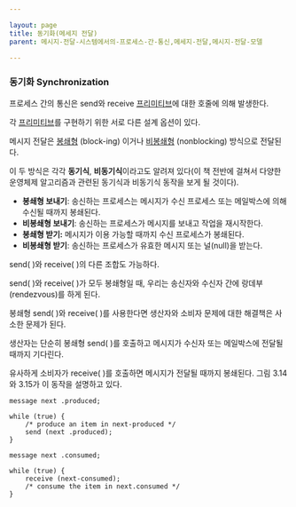 ```yaml
---

layout: page
title: 동기화(메세지 전달)
parent: 메시지-전달-시스템에서의-프로세스-간-통신,메세지-전달,메시지-전달-모델

---
```


### 동기화 Synchronization

프로세스 간의 통신은 send와 receive [프리미티브](프리미티브.md)에 대한 호줄에 의해 발생한다.

각 [프리미티브](프리미티브.md)를 구현하기 위한 서로 다른 설계 옵션이 있다.

메시지 전달은 [봉쇄형](봉쇄형.md) (block-ing) 이거나 [비봉쇄형](비봉쇄형.md) (nonblocking) 방식으로 전달된다.

이 두 방식은 각각 **동기식**, **비동기식**이라고도 알려져 있다(이 책 전반에 걸쳐서 다양한 운영체제 알고리즘과 관련된 동기식과 비동기식 동작을 보게 될 것이다).

- **봉쇄형 보내기**: 송신하는 프로세스는 메시지가 수신 프로세스 또는 메일박스에 의해 수신될 때까지 봉쇄된다.
- **비봉쇄형 보내기**: 송신하는 프로세스가 메시지를 보내고 작업을 재시작한다.
- **봉쇄형 받기:** 메시지가 이용 가능할 때까지 수신 프로세스가 봉쇄된다.
- **비봉쇄형 받기**: 송신하는 프로세스가 유효한 메시지 또는 널(null)을 받는다.

send( )와 receive( )의 다른 조합도 가능하다.

send( )와 receive( )가 모두 봉쇄형일 때, 우리는 송신자와 수신자 간에 랑데부(rendezvous)를 하게 된다.

봉쇄형 send( )와 receive( )를 사용한다면 생산자와 소비자 문제에 대한 해결책은 사소한 문제가 된다.

생산자는 단순히 봉쇄형 send( )를 호출하고 메시지가 수신자 또는 메일박스에 전달될 때까지 기다린다.

유사하게 소비자가 receive( )를 호출하면 메시지가 전달될 때까지 봉쇄된다. 그림 3.14와 3.15가 이 동작을 설명하고 있다.

```
message next .produced;

while (true) {
	/* produce an item in next-produced */
	send (next .produced);
}
```

```
message next .consumed;

while (true) {
	receive (next-consumed);
	/* consume the item in next.consumed */
}
```
